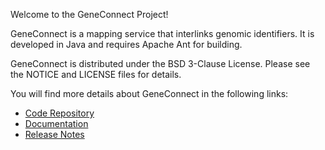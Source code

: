 Welcome to the GeneConnect Project!

GeneConnect is a mapping service that interlinks genomic identifiers.  It is developed in Java and requires Apache Ant for building.

GeneConnect is distributed under the BSD 3-Clause License. Please see the NOTICE and LICENSE files for details.

You will find more details about GeneConnect in the following links:

 * [Code Repository](https://github.com/NCIP/geneconnect)
 * [Documentation](http://cbmi.wustl.edu/?q=project/geneconnect)
 * [Release Notes](https://gforge.nci.nih.gov/frs/download.php/1689/Release_Notes.txt)
                  
 
